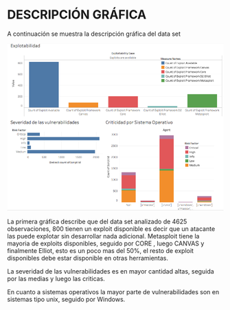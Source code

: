 # DESCRIPCIÓN GRÁFICA

A continuación se muestra la descripción gráfica del data set


![Imagen1](/images/GraficaDatos.png)

La primera gráfica describe que del data set analizado de 4625 observaciones, 800 tienen un exploit disponible es decir que un atacante las puede explotar sin desarrollar nada adicional. 
Metasploit tiene la mayoria de exploits disponibles, seguido por CORE , luego CANVAS y finalmente Elliot, esto es un poco mas del 50%, el resto de exploit disponibles debe estar disponible en otras herramientas.

La severidad de las vulnerabilidades es en mayor cantidad altas, seguida por las medias y luego las criticas.

En cuanto a sistemas operativos la mayor parte de vulnerabilidades son en sistemas tipo unix, seguido por Windows.


